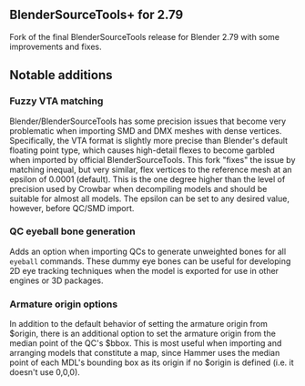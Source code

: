 ## BlenderSourceTools+ for 2.79
Fork of the final BlenderSourceTools release for Blender 2.79 with some improvements and fixes.

## Notable additions

### Fuzzy VTA matching
Blender/BlenderSourceTools has some precision issues that become very problematic when importing SMD and DMX meshes with dense vertices. Specifically, the VTA format is slightly more precise than Blender's default floating point type, which causes high-detail flexes to become garbled when imported by official BlenderSourceTools. This fork "fixes" the issue by matching inequal, but very similar, flex vertices to the reference mesh at an epsilon of 0.0001 (default). This is the one degree higher than the level of precision used by Crowbar when decompiling models and should be suitable for almost all models. The epsilon can be set to any desired value, however, before QC/SMD import.

### QC eyeball bone generation
Adds an option when importing QCs to generate unweighted bones for all `eyeball` commands. These dummy eye bones can be useful for developing 2D eye tracking techniques when the model is exported for use in other engines or 3D packages.

### Armature origin options
In addition to the default behavior of setting the armature origin from $origin, there is an additional option to set the armature origin from the median point of the QC's $bbox. This is most useful when importing and arranging models that constitute a map, since Hammer uses the median point of each MDL's bounding box as its origin if no $origin is defined  (i.e. it doesn't use 0,0,0).

